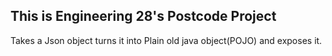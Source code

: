 ## This is Engineering 28's Postcode Project

Takes a Json object turns it into Plain old java object(POJO) and exposes it.